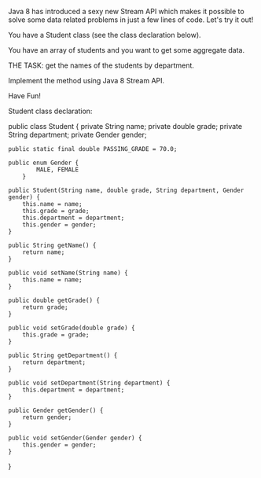 Java 8 has introduced a sexy new Stream API which makes it possible
to solve some data related problems in just a few lines of code. 
Let's try it out!

You have a Student class (see the class declaration below).

You have an array of students and you want to get some aggregate data.

THE TASK: get the names of the students by department.

Implement the method using Java 8 Stream API.

Have Fun!

Student class declaration:

public class Student {
    private String name;
    private double grade;
    private String department;
    private Gender gender;
    
    public static final double PASSING_GRADE = 70.0;
    
    public enum Gender {
            MALE, FEMALE
        }
    
    public Student(String name, double grade, String department, Gender gender) {
        this.name = name;
        this.grade = grade;
        this.department = department;
        this.gender = gender;
    }

    public String getName() {
        return name;
    }

    public void setName(String name) {
        this.name = name;
    }

    public double getGrade() {
        return grade;
    }

    public void setGrade(double grade) {
        this.grade = grade;
    }

    public String getDepartment() {
        return department;
    }

    public void setDepartment(String department) {
        this.department = department;
    }

    public Gender getGender() {
        return gender;
    }

    public void setGender(Gender gender) {
        this.gender = gender;
    }
}